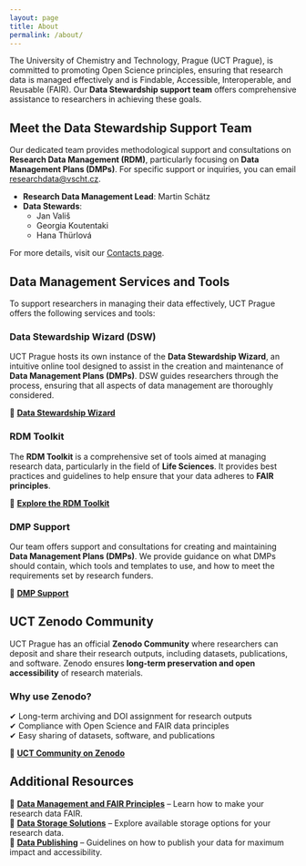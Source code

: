 ```yaml
---
layout: page
title: About
permalink: /about/
---
```


The University of Chemistry and Technology, Prague (UCT Prague), is committed to promoting Open Science principles, ensuring that research data is managed effectively and is Findable, Accessible, Interoperable, and Reusable (FAIR). Our **Data Stewardship support team** offers comprehensive assistance to researchers in achieving these goals.

## Meet the Data Stewardship Support Team

Our dedicated team provides methodological support and consultations on **Research Data Management (RDM)**, particularly focusing on **Data Management Plans (DMPs)**. For specific support or inquiries, you can email [researchdata@vscht.cz](mailto:researchdata@vscht.cz).

- **Research Data Management Lead**: Martin Schätz  
- **Data Stewards**:  
  - Jan Vališ  
  - Georgia Koutentaki  
  - Hana Thürlová  

For more details, visit our [Contacts page](https://open.vscht.cz/contact?jazyk=en&lang=en).

## Data Management Services and Tools

To support researchers in managing their data effectively, UCT Prague offers the following services and tools:

### Data Stewardship Wizard (DSW)

UCT Prague hosts its own instance of the **Data Stewardship Wizard**, an intuitive online tool designed to assist in the creation and maintenance of **Data Management Plans (DMPs)**. DSW guides researchers through the process, ensuring that all aspects of data management are thoroughly considered.

🔗 **[Data Stewardship Wizard](https://vscht.ds-wizard.org/)**  

### RDM Toolkit

The **RDM Toolkit** is a comprehensive set of tools aimed at managing research data, particularly in the field of **Life Sciences**. It provides best practices and guidelines to help ensure that your data adheres to **FAIR principles**.

🔗 **[Explore the RDM Toolkit](https://open.vscht.cz/vyzkumna-data/nastroje?jazyk=en)**  

### DMP Support

Our team offers support and consultations for creating and maintaining **Data Management Plans (DMPs)**. We provide guidance on what DMPs should contain, which tools and templates to use, and how to meet the requirements set by research funders.

🔗 **[DMP Support](https://open.vscht.cz/vyzkumna-data/podpora-dmp?jazyk=en)**  

## UCT Zenodo Community

UCT Prague has an official **Zenodo Community** where researchers can deposit and share their research outputs, including datasets, publications, and software. Zenodo ensures **long-term preservation and open accessibility** of research materials.

### Why use Zenodo?
✔ Long-term archiving and DOI assignment for research outputs  
✔ Compliance with Open Science and FAIR data principles  
✔ Easy sharing of datasets, software, and publications  

🔗 **[UCT Community on Zenodo](https://zenodo.org/communities/uct-prague/)**  

## Additional Resources

📌 **[Data Management and FAIR Principles](https://open.vscht.cz/vyzkumna-data/sprava-dat-a-fair-principy?jazyk=en)** – Learn how to make your research data FAIR.  
📌 **[Data Storage Solutions](https://open.vscht.cz/vyzkumna-data?jazyk=en)** – Explore available storage options for your research data.  
📌 **[Data Publishing](https://open.vscht.cz/vyzkumna-data?jazyk=en)** – Guidelines on how to publish your data for maximum impact and accessibility.  
